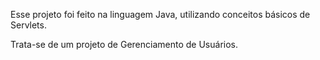 Esse projeto foi feito na linguagem Java, utilizando conceitos básicos de Servlets.

Trata-se de um projeto de Gerenciamento de Usuários.
